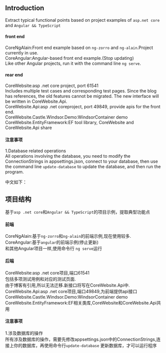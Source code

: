 ## Introduction
Extract typical functional points based on project examples of `asp.net core` and `Angular && TypeScript`   
#### front end
CoreNgAlain:Front end example based on `ng-zorro` and `ng-alain`.Project currently in use.   
CoreAngular:Angular-based front end example.(Stop updating)  
Like other Angular projects, run it with the command line `ng serve`.       
#### rear end
CoreWebsite:asp .net core project, port 61541   
	Includes multiple test cases and corresponding test pages. 
	Since the blog has references, the old features cannot be migrated. The new interface will be written in CoreWebsite.Api.    
CoreWebsite.Api:asp .net coreproject, port 49849, provide apis for the front end.    
CoreWebsite.Castle.Windsor.Demo:WindsorContainer demo   
CoreWebsite.EntityFramework:EF tool library, CoreWebsite and CoreWebsite.Api share    

#### 注意事项
1.Database related operations     
All operations involving the database, you need to modify the ConnectionStrings in appsettings.json, connect to your database, then use the command line `update-database` to update the database, and then run the program.           


中文如下：
## 项目结构
基于`asp .net core`和`Angular && TypeScript`的项目示例，提取典型功能点     
#### 前端
CoreNgAlain:基于`ng-zorro`和`ng-alain`的前端示例,现在使用较多.   
CoreAngular:基于`angular`的前端示例(停止更新)  
和其他Angular项目一样,使用命令行 `ng serve`运行   
#### 后端
CoreWebsite:asp .net core项目,端口61541   
	包括多项测试用例和对应的测试页面.    
	由于博客有引用,所以无法迁移.新接口将写在CoreWebsite.Api中.    
CoreWebsite.Api:asp .net core项目,端口49849,为前端提供api接口    
CoreWebsite.Castle.Windsor.Demo:WindsorContainer demo   
CoreWebsite.EntityFramework:EF相关类库,CoreWebsite和CoreWebsite.Api共用    

#### 注意事项
1.涉及数据库的操作     
所有涉及数据库的操作，需要先修改appsettings.json中的ConnectionStrings,连接上你的数据库，再使用命令行`update-database` 更新数据库，才可以运行程序          
